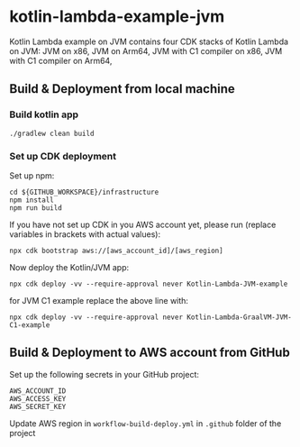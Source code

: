 # kotlin-lambda-example-jvm
Kotlin Lambda example on JVM contains four CDK stacks of Kotlin Lambda on JVM: JVM on x86, JVM on Arm64, JVM with C1 compiler on x86, JVM with C1 compiler on Arm64,

## Build & Deployment from local machine
### Build kotlin app
```
./gradlew clean build
```
### Set up CDK deployment

Set up npm:
```
cd ${GITHUB_WORKSPACE}/infrastructure
npm install
npm run build
```

If you have not set up CDK in you AWS account yet, please run (replace variables in brackets with actual values):
```
npx cdk bootstrap aws://[aws_account_id]/[aws_region]
```

Now deploy the Kotlin/JVM app:
```
npx cdk deploy -vv --require-approval never Kotlin-Lambda-JVM-example
```

for JVM C1 example replace the above line with:
```
npx cdk deploy -vv --require-approval never Kotlin-Lambda-GraalVM-JVM-C1-example
```

## Build & Deployment to AWS account from GitHub
Set up the following secrets in your GitHub project:
```
AWS_ACCOUNT_ID
AWS_ACCESS_KEY
AWS_SECRET_KEY
```
Update AWS region in `workflow-build-deploy.yml` in `.github` folder of the project

